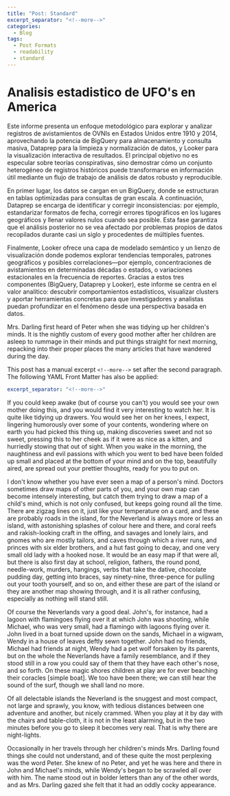 ```yaml
---
title: "Post: Standard"
excerpt_separator: "<!--more-->"
categories:
  - Blog
tags:
  - Post Formats
  - readability
  - standard
---
```


# Analisis estadistico de UFO's en America

Este informe presenta un enfoque metodológico para explorar y analizar registros de avistamientos de OVNIs en Estados Unidos entre 1910 y 2014, aprovechando la potencia de BigQuery para almacenamiento y consulta masiva, Dataprep para la limpieza y normalización de datos, y Looker para la visualización interactiva de resultados. El principal objetivo no es especular sobre teorías conspirativas, sino demostrar cómo un conjunto heterogéneo de registros históricos puede transformarse en información útil mediante un flujo de trabajo de análisis de datos robusto y reproducible.

En primer lugar, los datos se cargan en un BigQuery, donde se estructuran en tablas optimizadas para consultas de gran escala. A continuación, Dataprep se encarga de identificar y corregir inconsistencias: por ejemplo, estandarizar formatos de fecha, corregir errores tipográficos en los lugares geográficos y llenar valores nulos cuando sea posible. Esta fase garantiza que el análisis posterior no se vea afectado por problemas propios de datos recopilados durante casi un siglo y procedentes de múltiples fuentes.

Finalmente, Looker ofrece una capa de modelado semántico y un lienzo de visualización donde podemos explorar tendencias temporales, patrones geográficos y posibles correlaciones—por ejemplo, concentraciones de avistamientos en determinadas décadas o estados, o variaciones estacionales en la frecuencia de reportes. Gracias a estos tres componentes (BigQuery, Dataprep y Looker), este informe se centra en el valor analítico: descubrir comportamientos estadísticos, visualizar clusters y aportar herramientas concretas para que investigadores y analistas puedan profundizar en el fenómeno desde una perspectiva basada en datos.

Mrs. Darling first heard of Peter when she was tidying up her children's minds. It is the nightly custom of every good mother after her children are asleep to rummage in their minds and put things straight for next morning, repacking into their proper places the many articles that have wandered during the day.

<!--more-->

This post has a manual excerpt `<!--more-->` set after the second paragraph. The following YAML Front Matter has also be applied:

```yaml
excerpt_separator: "<!--more-->"
```

If you could keep awake (but of course you can't) you would see your own mother doing this, and you would find it very interesting to watch her. It is quite like tidying up drawers. You would see her on her knees, I expect, lingering humorously over some of your contents, wondering where on earth you had picked this thing up, making discoveries sweet and not so sweet, pressing this to her cheek as if it were as nice as a kitten, and hurriedly stowing that out of sight. When you wake in the morning, the naughtiness and evil passions with which you went to bed have been folded up small and placed at the bottom of your mind and on the top, beautifully aired, are spread out your prettier thoughts, ready for you to put on.

I don't know whether you have ever seen a map of a person's mind. Doctors sometimes draw maps of other parts of you, and your own map can become intensely interesting, but catch them trying to draw a map of a child's mind, which is not only confused, but keeps going round all the time. There are zigzag lines on it, just like your temperature on a card, and these are probably roads in the island, for the Neverland is always more or less an island, with astonishing splashes of colour here and there, and coral reefs and rakish-looking craft in the offing, and savages and lonely lairs, and gnomes who are mostly tailors, and caves through which a river runs, and princes with six elder brothers, and a hut fast going to decay, and one very small old lady with a hooked nose. It would be an easy map if that were all, but there is also first day at school, religion, fathers, the round pond, needle-work, murders, hangings, verbs that take the dative, chocolate pudding day, getting into braces, say ninety-nine, three-pence for pulling out your tooth yourself, and so on, and either these are part of the island or they are another map showing through, and it is all rather confusing, especially as nothing will stand still.

Of course the Neverlands vary a good deal. John's, for instance, had a lagoon with flamingoes flying over it at which John was shooting, while Michael, who was very small, had a flamingo with lagoons flying over it. John lived in a boat turned upside down on the sands, Michael in a wigwam, Wendy in a house of leaves deftly sewn together. John had no friends, Michael had friends at night, Wendy had a pet wolf forsaken by its parents, but on the whole the Neverlands have a family resemblance, and if they stood still in a row you could say of them that they have each other's nose, and so forth. On these magic shores children at play are for ever beaching their coracles \[simple boat\]. We too have been there; we can still hear the sound of the surf, though we shall land no more.

Of all delectable islands the Neverland is the snuggest and most compact, not large and sprawly, you know, with tedious distances between one adventure and another, but nicely crammed. When you play at it by day with the chairs and table-cloth, it is not in the least alarming, but in the two minutes before you go to sleep it becomes very real. That is why there are night-lights.

Occasionally in her travels through her children's minds Mrs. Darling found things she could not understand, and of these quite the most perplexing was the word Peter. She knew of no Peter, and yet he was here and there in John and Michael's minds, while Wendy's began to be scrawled all over with him. The name stood out in bolder letters than any of the other words, and as Mrs. Darling gazed she felt that it had an oddly cocky appearance.